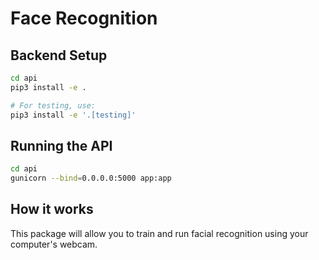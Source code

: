# Face Recognition

## Backend Setup
```bash
cd api
pip3 install -e .

# For testing, use:
pip3 install -e '.[testing]'
```

## Running the API
```bash
cd api
gunicorn --bind=0.0.0.0:5000 app:app
```

## How it works
This package will allow you to train and run facial recognition using your computer's webcam.
